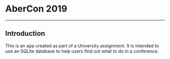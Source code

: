 # AberCon 2019

---

## Introduction

This is an app created as part of a University assignment. It is intended to use an SQLite database to help users find out what to do in a conference.
        

